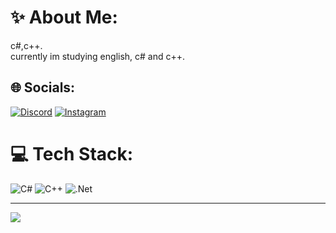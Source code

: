 # ✨ About Me:
c#,c++.<br>currently im studying english, c# and c++.


## 🌐 Socials:
[![Discord](https://img.shields.io/badge/Discord-%237289DA.svg?logo=discord&logoColor=white)](https://discord.gg/mhdvZFn9JD) [![Instagram](https://img.shields.io/badge/Instagram-%23E4405F.svg?logo=Instagram&logoColor=white)](https://instagram.com/jaoo.du) 

# 💻 Tech Stack:
![C#](https://img.shields.io/badge/c%23-%23239120.svg?style=for-the-badge&logo=csharp&logoColor=white) ![C++](https://img.shields.io/badge/c++-%2300599C.svg?style=for-the-badge&logo=c%2B%2B&logoColor=white) ![.Net](https://img.shields.io/badge/.NET-5C2D91?style=for-the-badge&logo=.net&logoColor=white)

---
[![](https://visitcount.itsvg.in/api?id=HaydeN&label=Profile%20Views&pretty=false)](https://visitcount.itsvg.in)

<!-- Proudly created with GPRM ( https://gprm.itsvg.in ) -->
